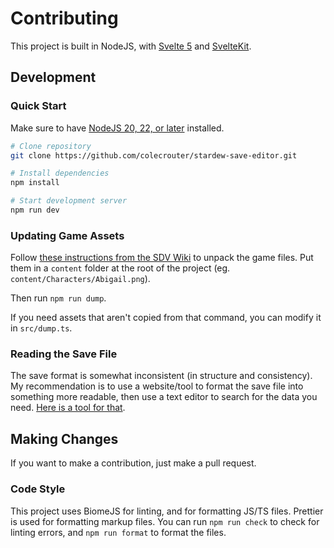 # Contributing

This project is built in NodeJS, with [Svelte 5](https://svelte.dev/) and [SvelteKit](https://svelte.dev/docs/kit/introduction).

## Development

### Quick Start

Make sure to have [NodeJS 20, 22, or later](https://nodejs.org/en/download/) installed.

```bash
# Clone repository
git clone https://github.com/colecrouter/stardew-save-editor.git

# Install dependencies
npm install

# Start development server
npm run dev
```

### Updating Game Assets

Follow [these instructions from the SDV Wiki](https://stardewvalleywiki.com/Modding:Editing_XNB_files#Unpack_game_files) to unpack the game files. Put them in a `content` folder at the root of the project (eg. `content/Characters/Abigail.png`).

Then run `npm run dump`.

If you need assets that aren't copied from that command, you can modify it in `src/dump.ts`.

### Reading the Save File

The save format is somewhat inconsistent (in structure and consistency). My recommendation is to use a website/tool to format the save file into something more readable, then use a text editor to search for the data you need. [Here is a tool for that](https://jsonformatter.org/xml-parser).

## Making Changes

If you want to make a contribution, just make a pull request.

### Code Style

This project uses BiomeJS for linting, and for formatting JS/TS files. Prettier is used for formatting markup files. You can run `npm run check` to check for linting errors, and `npm run format` to format the files.
